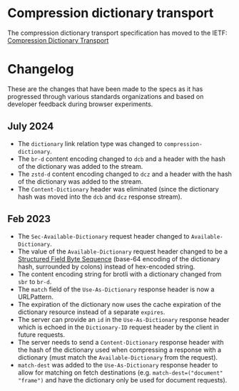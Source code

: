# Compression dictionary transport

The compression dictionary transport specification has moved to the IETF: [Compression Dictionary Transport](https://datatracker.ietf.org/doc/draft-ietf-httpbis-compression-dictionary/)

# Changelog
These are the changes that have been made to the specs as it has progressed through various standards organizations and based on developer feedback during browser experiments.

## July 2024
* The `dictionary` link relation type was changed to `compression-dictionary`.
* The `br-d` content encoding changed to `dcb` and a header with the hash of the dictionary was added to the stream.
* The `zstd-d` content encoding changed to `dcz` and a header with the hash of the dictionary was added to the stream.
* The `Content-Dictionary` header was eliminated (since the dictionary hash was moved into the `dcb` and `dcz` response stream).

## Feb 2023
* The `Sec-Available-Dictionary` request header changed to `Available-Dictionary`.
* The value of the `Available-Dictionary` request header changed to be a [Structured Field Byte Sequence](https://www.rfc-editor.org/rfc/rfc8941.html#name-byte-sequences) (base-64 encoding of the dictionary hash, surrounded by colons) instead of hex-encoded string.
* The content encoding string for brotli with a dictionary changed from `sbr` to `br-d`.
* The `match` field of the `Use-As-Dictionary` response header is now a URLPattern.
* The expiration of the dictionary now uses the cache expiration of the dictionary resource instead of a separate `expires`.
* The server can provide an `id` in the `Use-As-Dictionary` response header which is echoed in the `Dictionary-ID` request header by the client in future requests.
* The server needs to send a `Content-Dictionary` response header with the hash of the dictionary used when compressing a response with a dictionary (must match the `Available-Dictionary` from the request).
* `match-dest` was added to the `Use-As-Dictionary` response header to allow for matching on fetch destinations (e.g. `match-dest=("document" "frame")` and have the dictionary only be used for document requests).

